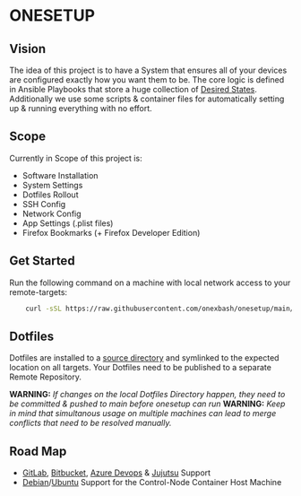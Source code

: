 # ONESETUP

## Vision
The idea of this project is to have a System that ensures all of your devices are configured exactly how you want them to be.
The core logic is defined in Ansible Playbooks that store a huge collection of [Desired States](https://www.puppeteers.net/learn/understanding-infrastructure-as-code-iac/#headline-133-5156).
Additionally we use some scripts & container files for automatically setting up & running everything with no effort.

## Scope
Currently in Scope of this project is:
- Software Installation
- System Settings
- Dotfiles Rollout
- SSH Config
- Network Config
- App Settings (.plist files)
- Firefox Bookmarks (+ Firefox Developer Edition)

## Get Started
Run the following command on a machine with local network access to your remote-targets:
```bash
    curl -sSL https://raw.githubusercontent.com/onexbash/onesetup/main/scripts/controller.sh | bash
```

## Dotfiles
Dotfiles are installed to a [source directory](/opt/onesetup) and symlinked to the expected location on all targets.
Your Dotfiles need to be published to a separate Remote Repository.

**WARNING:** *If changes on the local Dotfiles Directory happen, they need to be committed & pushed to main before onesetup can run*
**WARNING:** *Keep in mind that simultanous usage on multiple machines can lead to merge conflicts that need to be resolved manually.*


## Road Map
- [GitLab](https://gitlab.com), [Bitbucket](https://bitbucket.org), [Azure Devops](https://azure.microsoft.com/de-de/products/devops/) & [Jujutsu](https://github.com/jj-vcs/jj) Support
- [Debian](https://www.debian.org)/[Ubuntu](https://ubuntu.com) Support for the Control-Node Container Host Machine
